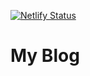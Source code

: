 [![Netlify Status](https://api.netlify.com/api/v1/badges/4ab865c0-c28c-42df-819d-4465ac38310b/deploy-status)](https://app.netlify.com/sites/clever-tesla-6ba182/deploys)

# My Blog
